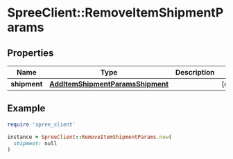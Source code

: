 # SpreeClient::RemoveItemShipmentParams

## Properties

| Name | Type | Description | Notes |
| ---- | ---- | ----------- | ----- |
| **shipment** | [**AddItemShipmentParamsShipment**](AddItemShipmentParamsShipment.md) |  | [optional] |

## Example

```ruby
require 'spree_client'

instance = SpreeClient::RemoveItemShipmentParams.new(
  shipment: null
)
```

